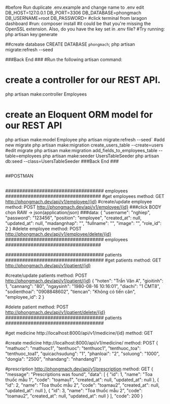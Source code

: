 #before Run
  duplicate .env.example and change name to .env
  edit
    DB_HOST=127.0.0.1
    DB_PORT=3306
    DB_DATABASE=phongmach            
    DB_USERNAME=root
    DB_PASSWORD=
#click terminal from laragon dashboard
#run:
  composer install
#it could be that you're missing the OpenSSL extension. Also, do you have the key set in .env file?
#Try running:
  php artisan key:generate

##create database
CREATE DATABASE `phongmach`;
php artisan migrate:refresh --seed


###Back End ###
#Run the following artisan command:
# create a controller for our REST API.
  php artisan make:controller Employees
# create an Eloquent ORM model for our REST API
  php artisan make:model Employee
  php artisan migrate:refresh --seed`
#add new migrate
  php artisan make:migration create_users_table --create=users
#edit migrate
  php artisan make:migration add_fields_to_employees_table --table=employees
  php artisan make:seeder UsersTableSeeder
  php artisan db:seed --class=UsersTableSeeder
###Back End ###

##
##POSTMAN
##

################################### employees ##################################
#get employees
method: GET
http://phongmach.dev/api/v1/employee/{id}
#create/update employee
method: POST
http://phongmach.dev/api/v1/employee/{id}
###click BODY chọn RAW -> json(application/json)
###data:
{
	 "username": "nghiep",
    "password": "123456",
    "position": "employee",
    "created_at": null,
    "updated_at": null,
    "madangnhap": "",
    "fullname": "",
    "image": "",
    "role_id": 2
}
#delete employee
method: POST
http://phongmach.dev/api/v1/employee/delete/{id}
################################### employees ##################################

################################### patients ###################################
#get patients
method: GET
http://phongmach.dev/api/v1/patient/{id}

#create/update patients
method: POST
http://phongmach.dev/api/v1/patient/{id}
{
    "hoten": "Trần Văn A",
    "gioitinh": 1,
    "cannang": "80",
    "ngaysinh": "1980-08-16 10:16:01",
    "diachi": "1 CMT8",
    "sodienthoai": "0908848602",
    "tiencan": "Không có tiền căn",
    "employee_id": 2
}

#delete patient
method: POST
http://phongmach.dev/api/v1/patient/delete/{id}
################################### patients ###################################





#get medicine
http://localhost:8000/api/v1/medicine/{id}
method: GET

#create medicine
http://localhost:8000/api/v1/medicine/
method: POST
{
	"mathuoc": "mathuoc1",
	"tenthuoc": "tenthuoc1",
	"tenthuoc_toa": "tenthuoc_toa1",
	"quicachsudung": "1",
	"phanloai": "2",
	"soluong": "1000",
	"dongia": "2500",
	"nhandang": "nhandang1"
}


#prescription
http://phongmach.dev/api/v1/prescription
method: GET
{
    "message": "Prescriptions was found",
    "data": [
        {
            "id": 1,
            "name": "Toa thuốc mẫu 1",
            "code": "toamau1",
            "created_at": null,
            "updated_at": null
        },
        {
            "id": 2,
            "name": "Toa thuốc mẫu 2",
            "code": "toamau2",
            "created_at": null,
            "updated_at": null
        },
        {
            "id": 3,
            "name": "Toa thuốc mẫu 2",
            "code": "toamau2",
            "created_at": null,
            "updated_at": null
        }
    ],
    "code": 200
}